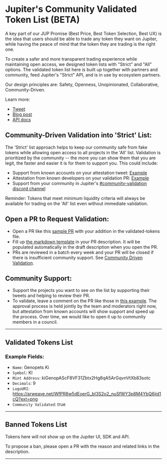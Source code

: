# Jupiter's Community Validated Token List (BETA)

A key part of our JUP Promise (Best Price, Best Token Selection, Best UX) is the idea that users should be able to trade any token they want on Jupiter, while having the peace of mind that the token they are trading is the right one.

To create a safer and more transparent trading experience while maintaining open access, we designed token lists with "Strict" and "All" options. The validated token list here is built up together with partners and community, feed Jupiter's "Strict" API, and is in use by ecosystem partners. 

Our design principles are: Safety, Openness, Unopinionated, Collaborative, Community-Driven. 

Learn more:
-  [Tweet](https://twitter.com/JupiterExchange/status/1625877026866446337?s=20)
-  [Blog post](https://blog.jup.ag/token-list-api/)
-  [API docs](https://docs.jup.ag/api/token-list-api)

## Community-Driven Validation into 'Strict' List:
 The 'Strict' list approach helps to keep our community safe from fake tokens while allowing open access to all projects in the 'All' list. Validation is prioritized by the community -- the more you can show them that you are legit, the faster and easier it is for them to support you. This could include:
 - Support from known accounts on your attestation tweet: [Example](https://twitter.com/Cogent_Crypto/status/1630963084037869569?s=20) 
- Attestation from known developers on your validation PR: [Example](https://github.com/jup-ag/token-list/pull/76)
-  Support from your community in Jupiter's [#community-validation discord channel](https://discord.gg/jup)

  Reminder: Tokens that meet minimum liquidity criteria will always be available for trading on the 'All' list even without immediate validation.
## Open a PR to Request Validation:
- Open a PR like this [sample PR](https://github.com/jup-ag/token-list/pull/76) with your addition in the validated-tokens file.
- Fill up [the markdown template](https://github.com/jup-ag/token-list/blob/main/pull_request_template.md) in your PR description. It will be populated automatically in the draft description when you open the PR.
- PRs are reviewed in a batch every week and your PR will be closed if there is insufficient community support. See [Community Driven Validation](#community-driven-validation-into-strict-list).

## Community Support: 
- Support the projects you want to see on the list by supporting their tweets and helping to review their PR.
- To validate, leave a comment on the PR like those in [this example](https://github.com/jup-ag/token-list/pull/76). The approval process is held jointly by the team and moderators right now, but attestation from known accounts will show support and speed up the process. Over time, we would like to open it up to community members in a council.



<hr>

## Validated Tokens List

### Example Fields:  
- `Name`: Genopets Ki
- `Symbol`: KI 
- `Mint Address`: kiGenopAScF8VF31Zbtx2Hg8qA5ArGqvnVtXb83sotc
- `Decimals`: 9 
- `LogoURI`: https://arweave.net/WfPR8w5dEoerG_bI3S2o2_nuSfWY3p8M4YbQ6ijd1cQ?ext=png
- `Community Validated`: true

<hr>

## Banned Tokens List
Tokens here will not show up on the Jupiter UI, SDK and API.

To propose a ban, please open a PR with the reason and related links in the description.


<hr>
